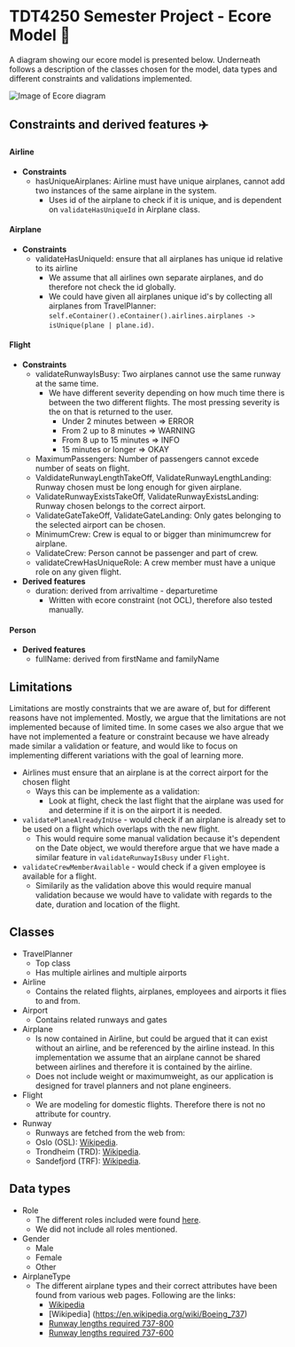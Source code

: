 # TDT4250 Semester Project - Ecore Model 💾
A diagram showing our ecore model is presented below. Underneath follows a description of the classes chosen for the model, data types and different constraints and validations implemented. 

![Image of Ecore diagram](https://user-images.githubusercontent.com/34618612/100888292-38688c00-34b6-11eb-94b0-d271e70306ae.png)

## Constraints and derived features ✈️
#### Airline
  - **Constraints**
    - hasUniqueAirplanes: Airline must have unique airplanes, cannot add two instances of the same airplane in the system.
      - Uses id of the airplane to check if it is unique, and is dependent on `validateHasUniqueId` in Airplane class.
#### Airplane
  - **Constraints**
    - validateHasUniqueId: ensure that all airplanes has unique id relative to its airline
      - We assume that all airlines own separate airplanes, and do therefore not check the id globally.
      - We could have given all airplanes unique id's by collecting all airplanes from TravelPlanner: `self.eContainer().eContainer().airlines.airplanes -> isUnique(plane | plane.id)`.
#### Flight
  - **Constraints**
    - validateRunwayIsBusy: Two airplanes cannot use the same runway at the same time.
      - We have different severity depending on how much time there is between the two different flights. The most pressing severity is the on that is returned to the user.
        - Under 2 minutes between => ERROR
        - From 2 up to 8 minutes => WARNING
        - From 8 up to 15 minutes => INFO
        - 15 minutes or longer => OKAY
    - MaximumPassengers: Number of passengers cannot excede number of seats on flight.
    - ValdidateRunwayLengthTakeOff, ValidateRunwayLengthLanding: Runway chosen must be long enough for given airplane.
    - ValidateRunwayExistsTakeOff, ValidateRunwayExistsLanding: Runway chosen belongs to the correct airport.
    - ValidateGateTakeOff, ValidateGateLanding: Only gates belonging to the selected airport can be chosen.
    - MinimumCrew: Crew is equal to or bigger than minimumcrew for airplane.
    - ValidateCrew: Person cannot be passenger and part of crew.
    - validateCrewHasUniqueRole: A crew member must have a unique role on any given flight.
  - **Derived features**
    - duration: derived from arrivaltime - departuretime
      - Written with ecore constraint (not OCL), therefore also tested manually.
#### Person
  - **Derived features**
    - fullName: derived from firstName and familyName

## Limitations
Limitations are mostly constraints that we are aware of, but for different reasons have not implemented. Mostly, we argue that the limitations are not implemented because of limited time. 
In some cases we also argue that we have not implemented a feature or constraint because we have already made similar a validation or feature, and would like to focus on implementing different variations with the goal of learning more.

- Airlines must ensure that an airplane is at the correct airport for the chosen flight
  - Ways this can be implemente as a validation:
    - Look at flight, check the last flight that the airplane was used for and determine if it is on the airport it is needed.
- `validatePlaneAlreadyInUse` - would check if an airplane is already set to be used on a flight which overlaps with the new flight.
  - This would require some manual validation because it's dependent on the Date object, we would therefore argue that we have made a similar feature in `validateRunwayIsBusy` under `Flight`.
- `validateCrewMemberAvailable` - would check if a given employee is available for a flight.
  - Similarily as the validation above this would require manual validation because we would have to validate with regards to the date, duration and location of the flight.

## Classes
- TravelPlanner
  - Top class
  - Has multiple airlines and multiple airports
- Airline
  - Contains the related flights, airplanes, employees and airports it flies to and from. 
- Airport
  - Contains related runways and gates
- Airplane
  - Is now contained in Airline, but could be argued that it can exist without an airline, and be referenced by the airline instead. In this implementation we assume that an airplane cannot be shared between airlines and therefore it is contained by the airline.      
  - Does not include weight or maximumweight, as our application is designed for travel planners and not plane engineers.
- Flight
  - We are modeling for domestic flights. Therefore there is not no attribute for country.
- Runway
  - Runways are fetched from the web from: 
  - Oslo (OSL): [Wikipedia](https://no.wikipedia.org/wiki/Oslo_lufthavn_(Gardermoen)#Rullebaner_og_flytrafikkontroll).
  - Trondheim (TRD): [Wikipedia](https://en.wikipedia.org/wiki/Trondheim_Airport,_Værnes).
  - Sandefjord (TRF): [Wikipedia](https://en.wikipedia.org/wiki/Sandefjord_Airport,_Torp).

## Data types
- Role
    - The different roles included were found [here](https://en.wikipedia.org/wiki/Aircrew).
    - We did not include all roles mentioned. 
- Gender
    - Male
    - Female
    - Other
- AirplaneType
    - The different airplane types and their correct attributes have been found from various web pages. Following are the links:
      - [Wikipedia](https://nn.wikipedia.org/wiki/SAS) 
      - [Wikipedia] (https://en.wikipedia.org/wiki/Boeing_737)
      - [Runway lengths required 737-800](http://krepelka.com/fsweb/learningcenter/aircraft/flightnotesboeing737-800.htm)
      - [Runway lengths required 737-600](https://skybrary.aero/index.php/B736)


